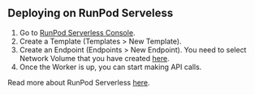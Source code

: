 ## Deploying on RunPod Serveless

1. Go to [RunPod Serverless Console](https://www.runpod.io/console/serverless).
2. Create a Template (Templates > New Template).
3. Create an Endpoint (Endpoints > New Endpoint). You need to select Network Volume that you have created [here](installing.md).
4. Once the Worker is up, you can start making API calls.

Read more about RunPod Serverless [here](https://trapdoor.cloud/getting-started-with-runpod-serverless/).

